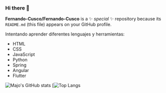 ### Hi there 👋

**Fernando-Cusco/Fernando-Cusco** is a ✨ _special_ ✨ repository because its `README.md` (this file) appears on your GitHub profile.


 Intentando aprender diferentes lenguajes y herramientas: 
* HTML
* CSS
* JavaScript
* Python
* Spring
* Angular
* Flutter

![Majo's GitHub stats](https://github-readme-stats.vercel.app/api?username=Fernando-Cusco&hide=contribs,prs&theme=buefy&show_icons=true) 
[![Top Langs](https://github.com/Fernando-Cusco/github-readme-stats)

